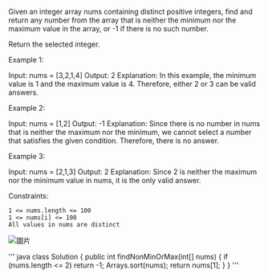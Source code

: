 Given an integer array nums containing distinct positive integers, find and return any number from the array that is neither the minimum nor the maximum value in the array, or -1 if there is no such number.

Return the selected integer.




Example 1:

Input: nums = [3,2,1,4]
Output: 2
Explanation: In this example, the minimum value is 1 and the maximum value is 4. Therefore, either 2 or 3 can be valid answers.

Example 2:

Input: nums = [1,2]
Output: -1
Explanation: Since there is no number in nums that is neither the maximum nor the minimum, we cannot select a number that satisfies the given condition. Therefore, there is no answer.

Example 3:

Input: nums = [2,1,3]
Output: 2
Explanation: Since 2 is neither the maximum nor the minimum value in nums, it is the only valid answer. 

 

Constraints:

    1 <= nums.length <= 100
    1 <= nums[i] <= 100
    All values in nums are distinct

 ![圖片](https://github.com/mccodes320/Practise/assets/118010660/af07d75c-e8ad-480e-8cfb-cb526da868e5)

''' java
class Solution {
    public int findNonMinOrMax(int[] nums) {
      if (nums.length <= 2)
         return -1;
      Arrays.sort(nums);
      return nums[1];
    }
}
'''
